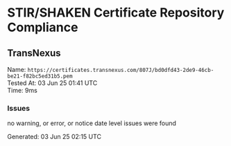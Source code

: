 # STIR/SHAKEN Certificate Repository Compliance

## TransNexus

Name: `https://certificates.transnexus.com/807J/bd0dfd43-2de9-46cb-be21-f82bc5ed31b5.pem`\
Tested At: 03 Jun 25 01:41 UTC\
Time: 9ms

### Issues

no warning, or error, or notice date level issues were found

Generated: 03 Jun 25 02:15 UTC